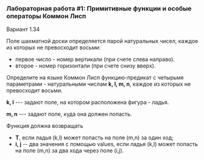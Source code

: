 ### Лабораторная работа #1: Примитивные функции и особые операторы Коммон Лисп ###

Вариант 1.34

Поле шахматной доски определяется парой натуральных чисел, каждое из которых не превосходит восьми:

* первое число - номер вертикали (при счете слева направо).
* второе - номер горизонтали (при счете снизу вверх).


Определите на языке Коммон Лисп функцию-предикат с четырьмя параметрами - натуральными числам **k, l, m, n**, каждое из которых не превосходит восьми.

**k, l** --- задают поле, на котором расположена фигура - ладья.

**m, n** --- задают поле, куда она должен попасть.

Функция должна возвращать

* **T**, если ладья (k,l) может попасть на поле (m,n) за один ход;
* **i, j** -- два значения с помощью values, если ладья (k,l) может попасть на поле (m,n) за два хода через поле (i,j).
